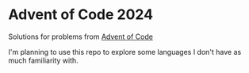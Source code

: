 # Advent of Code 2024

Solutions for problems from [Advent of Code](https://adventofcode.com/)

I'm planning to use this repo to explore some languages I don't have as much familiarity with.